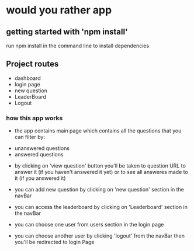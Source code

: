 # would you rather app

## getting started with 'npm install'

run npm install in the command line to install dependencies

## Project routes

- dashboard
- login page
- new question
- LeaderBoard
- Logout

### how this app works

- the app contains main page which contains all the questions that you can filter by:

* unanswered questions
* answered questions

- by clicking on 'view question' button you'll be taken to question URL to answer it (if you haven't answered it yet) or to see all answeres made to it (if you answered it)

- you can add new question by clicking on 'new question' section in the navBar

- you can access the leaderboard by clicking on 'Leaderboard' section in the navBar

- you can choose one user from users section in the login page

- you can choose another user by clicking 'logout' from the navBar then you'll be redirected to login Page
